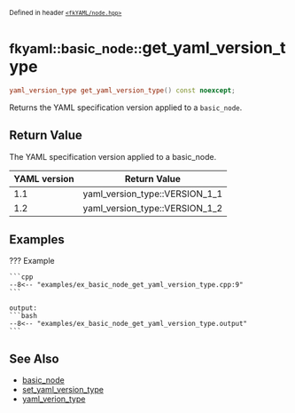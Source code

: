 <small>Defined in header [`<fkYAML/node.hpp>`](https://github.com/fktn-k/fkYAML/blob/develop/include/fkYAML/node.hpp)</small>

# <small>fkyaml::basic_node::</small>get_yaml_version_type

```cpp
yaml_version_type get_yaml_version_type() const noexcept;
```

Returns the YAML specification version applied to a `basic_node`.  

## **Return Value**

The YAML specification version applied to a basic_node.

| YAML version | Return Value                   |
| ------------ | ------------------------------ |
| 1.1          | yaml_version_type::VERSION_1_1 |
| 1.2          | yaml_version_type::VERSION_1_2 |

## **Examples**

??? Example

    ```cpp
    --8<-- "examples/ex_basic_node_get_yaml_version_type.cpp:9"
    ```

    output:
    ```bash
    --8<-- "examples/ex_basic_node_get_yaml_version_type.output"
    ```

## **See Also**

* [basic_node](index.md)
* [set_yaml_version_type](set_yaml_version_type.md)
* [yaml_verion_type](../yaml_version_type.md)
